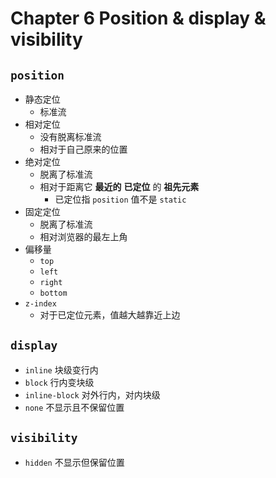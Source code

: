 # Chapter 6 Position & display & visibility

## `position`

- 静态定位
    - 标准流
- 相对定位
    - 没有脱离标准流
    - 相对于自己原来的位置
- 绝对定位
    - 脱离了标准流
    - 相对于距离它 **最近的** **已定位** 的 **祖先元素**
        - 已定位指 `position` 值不是 `static`
- 固定定位
    - 脱离了标准流
    - 相对浏览器的最左上角
- 偏移量
    - `top`
    - `left`
    - `right`
    - `bottom`
- `z-index`
    - 对于已定位元素，值越大越靠近上边
    
## `display`

- `inline` 块级变行内
- `block` 行内变块级
- `inline-block` 对外行内，对内块级
- `none` 不显示且不保留位置

## `visibility`
- `hidden` 不显示但保留位置